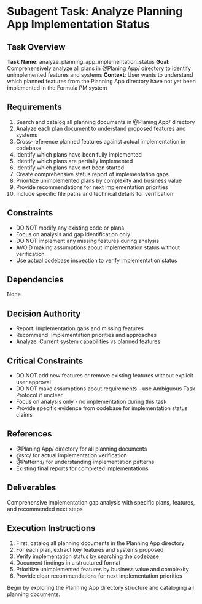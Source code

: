 # Subagent Task: Analyze Planning App Implementation Status

## Task Overview
**Task Name**: analyze_planning_app_implementation_status
**Goal**: Comprehensively analyze all plans in @Planing App/ directory to identify unimplemented features and systems
**Context**: User wants to understand which planned features from the Planning App directory have not yet been implemented in the Formula PM system

## Requirements
1. Search and catalog all planning documents in @Planing App/ directory
2. Analyze each plan document to understand proposed features and systems
3. Cross-reference planned features against actual implementation in codebase
4. Identify which plans have been fully implemented
5. Identify which plans are partially implemented
6. Identify which plans have not been started
7. Create comprehensive status report of implementation gaps
8. Prioritize unimplemented plans by complexity and business value
9. Provide recommendations for next implementation priorities
10. Include specific file paths and technical details for verification

## Constraints
- DO NOT modify any existing code or plans
- Focus on analysis and gap identification only
- DO NOT implement any missing features during analysis
- AVOID making assumptions about implementation status without verification
- Use actual codebase inspection to verify implementation status

## Dependencies
None

## Decision Authority
- Report: Implementation gaps and missing features
- Recommend: Implementation priorities and approaches
- Analyze: Current system capabilities vs planned features

## Critical Constraints
- DO NOT add new features or remove existing features without explicit user approval
- DO NOT make assumptions about requirements - use Ambiguous Task Protocol if unclear
- Focus on analysis only - no implementation during this task
- Provide specific evidence from codebase for implementation status claims

## References
- @Planing App/ directory for all planning documents
- @src/ for actual implementation verification
- @Patterns/ for understanding implementation patterns
- Existing final reports for completed implementations

## Deliverables
Comprehensive implementation gap analysis with specific plans, features, and recommended next steps

## Execution Instructions
1. First, catalog all planning documents in the Planning App directory
2. For each plan, extract key features and systems proposed
3. Verify implementation status by searching the codebase
4. Document findings in a structured format
5. Prioritize unimplemented features by business value and complexity
6. Provide clear recommendations for next implementation priorities

Begin by exploring the Planning App directory structure and cataloging all planning documents.